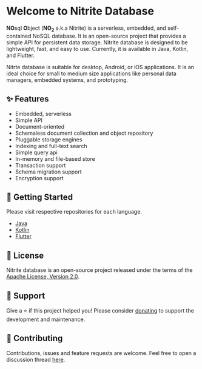 # Welcome to Nitrite Database

**NO**sql **O**bject (**NO<sub>2</sub>** a.k.a Nitrite) is a serverless, embedded, and self-contained NoSQL database. It is an open-source project that provides a simple API for persistent data storage. Nitrite database is designed to be lightweight, fast, and easy to use. Currently, it is available in Java, Kotlin, and Flutter.

Nitrte database is suitable for desktop, Android, or iOS applications. It is an ideal choice for small to medium size applications like personal data managers, embedded systems, and prototyping.

## ✨ Features

- Embedded, serverless
- Simple API
- Document-oriented
- Schemaless document collection and object repository
- Pluggable storage engines
- Indexing and full-text search
- Simple query api
- In-memory and file-based store
- Transaction support
- Schema migration support
- Encryption support

## 🚀 Getting Started

Please visit respective repositories for each language.

- [Java](https://github.com/nitrite/nitrite-java)
- [Kotlin](https://github.com/nitrite/nitrite-java)
- [Flutter](https://github.com/nitrite/nitrite-flutter)

## 📝 License

Nitrite database is an open-source project released under the terms of the [Apache License, Version 2.0](https://www.apache.org/licenses/LICENSE-2.0.html).

## 🤝 Support

Give a ⭐️ if this project helped you! Please consider [donating](https://github.com/sponsors/anidotnet) to support the development and maintenance.

## 💚 Contributing

Contributions, issues and feature requests are welcome. Feel free to open a discussion thread [here](https://github.com/orgs/nitrite/discussions).


